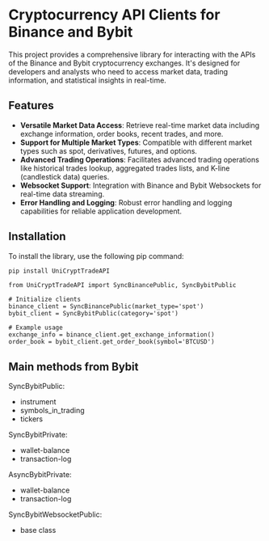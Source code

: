 # Cryptocurrency API Clients for Binance and Bybit

This project provides a comprehensive library for interacting with the APIs of the Binance and Bybit cryptocurrency exchanges. It's designed for developers and analysts who need to access market data, trading information, and statistical insights in real-time.

## Features

- **Versatile Market Data Access**: Retrieve real-time market data including exchange information, order books, recent trades, and more.
- **Support for Multiple Market Types**: Compatible with different market types such as spot, derivatives, futures, and options.
- **Advanced Trading Operations**: Facilitates advanced trading operations like historical trades lookup, aggregated trades lists, and K-line (candlestick data) queries.
- **Websocket Support**: Integration with Binance and Bybit Websockets for real-time data streaming.
- **Error Handling and Logging**: Robust error handling and logging capabilities for reliable application development.

## Installation

To install the library, use the following pip command:

```bash
pip install UniCryptTradeAPI
```

```commandline
from UniCryptTradeAPI import SyncBinancePublic, SyncBybitPublic

# Initialize clients
binance_client = SyncBinancePublic(market_type='spot')
bybit_client = SyncBybitPublic(category='spot')

# Example usage
exchange_info = binance_client.get_exchange_information()
order_book = bybit_client.get_order_book(symbol='BTCUSD')
```

## Main methods from Bybit
SyncBybitPublic:
- instrument
- symbols_in_trading
- tickers

SyncBybitPrivate:
- wallet-balance
- transaction-log

AsyncBybitPrivate:
- wallet-balance
- transaction-log

SyncBybitWebsocketPublic:
- base class

    





